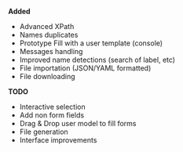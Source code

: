 **Added**

- Advanced XPath
- Names duplicates
- Prototype Fill with a user template (console)
- Messages handling
- Improved name detections (search of label, etc)
- File importation (JSON/YAML formatted)
- File downloading

**TODO**

- Interactive selection
- Add non form fields
- Drag & Drop user model to fill forms
- File generation
- Interface improvements
